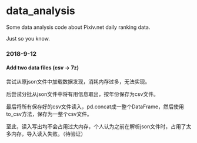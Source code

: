 # data_analysis

Some data analysis code about Pixiv.net daily ranking data.

Just so you know.

### 2018-9-12

#### Add two data files (csv -> 7z)

尝试从原json文件中加载数据发现，消耗内存过多，无法实现。

后尝试分批从json文件中将有用信息取出，按年份保存为csv文件。

最后将所有保存好的csv文件读入，pd.concat成一整个DataFrame，然后使用to_csv方法，保存为一整个csv文件。

至此，读入写出均不会占用过大内存，个人认为之前在解析json文件时，占用了太多内存，导入读入失败。（待验证）